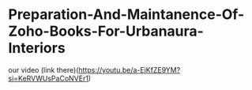 # Preparation-And-Maintanence-Of-Zoho-Books-For-Urbanaura-Interiors
our video (link there)(https://youtu.be/a-EjKfZE9YM?si=KeRVWUsPaCoNVEr1)
